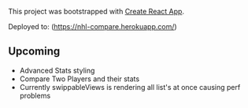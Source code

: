 This project was bootstrapped with [Create React App](https://github.com/facebook/create-react-app).

Deployed to: (https://nhl-compare.herokuapp.com/)

## Upcoming

- Advanced Stats styling
- Compare Two Players and their stats
- Currently swippableViews is rendering all list's at once causing perf problems
